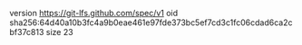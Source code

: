 version https://git-lfs.github.com/spec/v1
oid sha256:64d40a10b3fc4a9b0eae461e97fde373bc5ef7cd3c1fc06cdad6ca2cbf37c813
size 23
